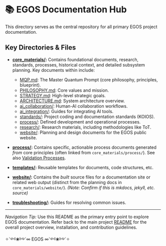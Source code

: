 # 📚 EGOS Documentation Hub

This directory serves as the central repository for all primary EGOS project documentation.

## Key Directories & Files

*   **[core_materials/](core_materials/):** Contains foundational documents, research, standards, processes, historical context, and detailed subsystem planning. Key documents within include:
    *   [MQP.md](core_materials/MQP.md): The Master Quantum Prompt (core philosophy, principles, blueprint).
    *   [PHILOSOPHY.md](core_materials/PHILOSOPHY.md): Core values and mission.
    *   [STRATEGY.md](core_materials/STRATEGY.md): High-level strategic goals.
    *   [ARCHITECTURE.md](core_materials/ARCHITECTURE.md): System architecture overview.
    *   [ai_collaboration/](core_materials/ai_collaboration/): Human-AI collaboration workflows.
    *   [ai_integration/](core_materials/ai_integration/): Guides for integrating AI tools.
    *   [standards/](core_materials/standards/): Project coding and documentation standards (KOIOS).
    *   [process/](core_materials/process/): Defined development and operational processes.
    *   [research/](core_materials/research/): Research materials, including methodologies like ToT.
    *   [website/](core_materials/website/): Planning and design documents for the EGOS public website.

*   **[process/](process/):** Contains specific, actionable process documents generated *from* core principles (often linked from `core_materials/process/`). See also [Validation Processes](core_materials/process/validation/).

*   **[templates/](templates/):** Reusable templates for documents, code structures, etc.

*   **[website/](website/):** Contains the *built* source files for a documentation site or related web output (distinct from the planning docs in `core_materials/website/`). *(Note: Confirm if this is mkdocs, jekyll, etc. source)*

*   **[troubleshooting/](troubleshooting/):** Guides for resolving common issues.

---

*Navigation Tip:* Use this README as the primary entry point to explore EGOS documentation. Refer back to the main project [README](../../README.md) for the overall project overview, installation, and contribution guidelines.

✧༺❀༻∞ EGOS ∞༺❀༻✧